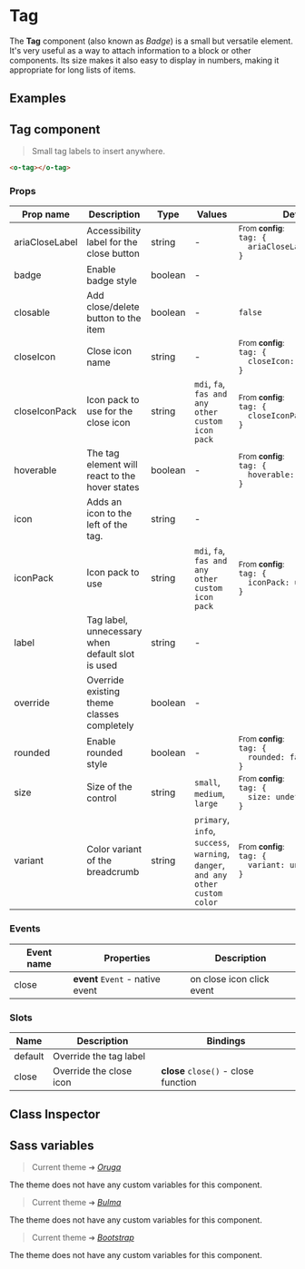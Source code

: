 # Tag

<section class="odocs-head">

The **Tag** component (also known as _Badge_) is a small but versatile element. It's very useful as a way to attach information to a block or other components. Its size makes it also easy to display in numbers, making it appropriate for long lists of items.

</section>

<section class="odocs-examples">

## Examples

<example-tag />

</section>

<section class="odocs-specs">

## Tag component

> Small tag labels to insert anywhere.

```html
<o-tag></o-tag>
```

### Props

| Prop name      | Description                                      | Type    | Values                                                                          | Default                                                                                                                                                |
| -------------- | ------------------------------------------------ | ------- | ------------------------------------------------------------------------------- | ------------------------------------------------------------------------------------------------------------------------------------------------------ |
| ariaCloseLabel | Accessibility label for the close button         | string  | -                                                                               | <div><small>From <b>config</b>:</small></div><code style='white-space: nowrap; padding: 0;'>tag: {<br>&nbsp;&nbsp;ariaCloseLabel: "Close"<br>}</code>  |
| badge          | Enable badge style                               | boolean | -                                                                               | <code style='white-space: nowrap; padding: 0;'></code>                                                                                                 |
| closable       | Add close/delete button to the item              | boolean | -                                                                               | <code style='white-space: nowrap; padding: 0;'>false</code>                                                                                            |
| closeIcon      | Close icon name                                  | string  | -                                                                               | <div><small>From <b>config</b>:</small></div><code style='white-space: nowrap; padding: 0;'>tag: {<br>&nbsp;&nbsp;closeIcon: undefined<br>}</code>     |
| closeIconPack  | Icon pack to use for the close icon              | string  | `mdi`, `fa`, `fas and any other custom icon pack`                               | <div><small>From <b>config</b>:</small></div><code style='white-space: nowrap; padding: 0;'>tag: {<br>&nbsp;&nbsp;closeIconPack: undefined<br>}</code> |
| hoverable      | The tag element will react to the hover states   | boolean | -                                                                               | <div><small>From <b>config</b>:</small></div><code style='white-space: nowrap; padding: 0;'>tag: {<br>&nbsp;&nbsp;hoverable: false<br>}</code>         |
| icon           | Adds an icon to the left of the tag.             | string  | -                                                                               |                                                                                                                                                        |
| iconPack       | Icon pack to use                                 | string  | `mdi`, `fa`, `fas and any other custom icon pack`                               | <div><small>From <b>config</b>:</small></div><code style='white-space: nowrap; padding: 0;'>tag: {<br>&nbsp;&nbsp;iconPack: undefined<br>}</code>      |
| label          | Tag label, unnecessary when default slot is used | string  | -                                                                               |                                                                                                                                                        |
| override       | Override existing theme classes completely       | boolean | -                                                                               |                                                                                                                                                        |
| rounded        | Enable rounded style                             | boolean | -                                                                               | <div><small>From <b>config</b>:</small></div><code style='white-space: nowrap; padding: 0;'>tag: {<br>&nbsp;&nbsp;rounded: false<br>}</code>           |
| size           | Size of the control                              | string  | `small`, `medium`, `large`                                                      | <div><small>From <b>config</b>:</small></div><code style='white-space: nowrap; padding: 0;'>tag: {<br>&nbsp;&nbsp;size: undefined<br>}</code>          |
| variant        | Color variant of the breadcrumb                  | string  | `primary`, `info`, `success`, `warning`, `danger`, `and any other custom color` | <div><small>From <b>config</b>:</small></div><code style='white-space: nowrap; padding: 0;'>tag: {<br>&nbsp;&nbsp;variant: undefined<br>}</code>       |

### Events

| Event name | Properties                       | Description               |
| ---------- | -------------------------------- | ------------------------- |
| close      | **event** `Event` - native event | on close icon click event |

### Slots

| Name    | Description             | Bindings                             |
| ------- | ----------------------- | ------------------------------------ |
| default | Override the tag label  |                                      |
| close   | Override the close icon | **close** `close()` - close function |

</section>

<section class="odocs-classes">

## Class Inspector

<inspector-tag-viewer />

</section>

<section class="odocs-style">

## Sass variables

<div class="theme-oruga">

> Current theme ➜ _[Oruga](https://github.com/oruga-ui/theme-oruga)_

<p>The theme does not have any custom variables for this component.</p>
</div>
<div class="theme-bulma">

> Current theme ➜ _[Bulma](https://github.com/oruga-ui/theme-bulma)_

<p>The theme does not have any custom variables for this component.</p>
</div>
<div class="theme-bootstrap">

> Current theme ➜ _[Bootstrap](https://github.com/oruga-ui/theme-bootstrap)_

<p>The theme does not have any custom variables for this component.</p>
</div>

</section>
